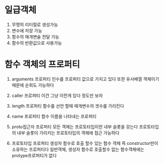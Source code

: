 # 일급객체

1. 무명의 리터럴로 생성가능
2. 변수에 저장 가능
3. 함수의 매개변술 전달 가능
4. 함수의 반환값으로 사용가능

# 함수 객체의 프로퍼티

1. arguments 프로퍼티
   인수를 프로퍼티 값으로 가지고 있다
   또한 유사배열 객체이기 때문에 순회도 가능하다

2. caller 프로퍼티
   이건 그냥 이런게 있다 정도만 보자

3. length 프로퍼티
   함수를 선언 할때 매개변수의 갯수를 가리킨다

4. name 프로퍼티
   함수 이름을 나타내는 프로퍼티

5. proto접근자 프로퍼티
   모든 객체는 프로토타입이란 내부 슬롯을 갖는다
   프로토타입의 내부 슬롯이 가리키는 프로토타입의 객체에 접근 가능하다

6. 프로토타입 프로퍼티
   생성자 함수로 호출 할수 있는 함수 객체
   즉 constructor만이 소유하는 프로퍼티다
   일반객체, 생성자 함수로 호출할수 없는 함수객체에는 protype프로퍼티가 없다

   
